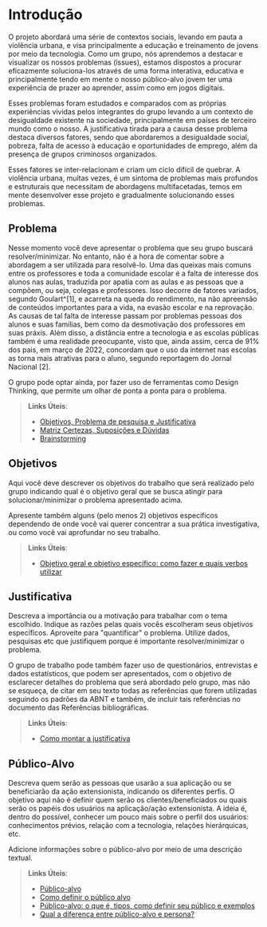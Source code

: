 # Introdução

O projeto abordará uma série de contextos sociais, levando em pauta a violência urbana, e visa principalmente a educação e treinamento de jovens por meio da tecnologia. Como um grupo, nós aprendemos a destacar e visualizar os nossos problemas (issues), estamos dispostos a procurar eficazmente soluciona-los através de uma forma interativa, educativa e principalmente tendo em mente o nosso público-alvo jovem ter uma experiência de prazer ao aprender, assim como em jogos digitais.

Esses problemas foram estudados e comparados com as próprias experiências vividas pelos integrantes do grupo levando a um contexto de desigualdade existente na sociedade, principalmente em países de terceiro mundo como o nosso. A justificativa tirada para a causa desse problema destaca diversos fatores, sendo que abordaremos a desigualdade social, pobreza, falta de acesso à educação e oportunidades de emprego, além da presença de grupos criminosos organizados.

Esses fatores se inter-relacionam e criam um ciclo difícil de quebrar. A violência urbana, muitas vezes, é um sintoma de problemas mais profundos e estruturais que necessitam de abordagens multifacetadas, temos em mente desenvolver esse projeto
e gradualmente solucionando esses problemas.

## Problema
Nesse momento você deve apresentar o problema que seu grupo buscará resolver/minimizar. No entanto, não é a hora de comentar sobre a abordagem a ser utilizada para resolvê-lo.
Uma das queixas mais comuns entre os professores e toda a comunidade escolar é a falta de interesse dos alunos nas aulas, traduzida por apatia com as aulas e as pessoas que a compõem, ou seja, colegas e professores. Isso decorre de fatores variados, segundo Goulart^[1], e acarreta na queda do rendimento, na não apreensão de conteúdos importantes para a vida, na evasão escolar e na reprovação.
As causas de tal falta de interesse passam por problemas pessoas dos alunos e suas famílias, bem como da desmotivação dos professores em suas práxis. Além disso, a distância entre a tecnologia e as escolas públicas também é uma realidade preocupante, visto que, ainda assim, cerca de 91% dos pais, em março de 2022, concordam que o uso da internet nas escolas as torna mais atrativas para o aluno, segundo reportagem do Jornal Nacional [2].

O grupo pode optar ainda, por fazer uso  de ferramentas como Design Thinking, que permite um olhar de ponta a ponta para o problema.

> **Links Úteis**:
> - [Objetivos, Problema de pesquisa e Justificativa](https://medium.com/@versioparole/objetivos-problema-de-pesquisa-e-justificativa-c98c8233b9c3)
> - [Matriz Certezas, Suposições e Dúvidas](https://medium.com/educa%C3%A7%C3%A3o-fora-da-caixa/matriz-certezas-suposi%C3%A7%C3%B5es-e-d%C3%BAvidas-fa2263633655)
> - [Brainstorming](https://www.euax.com.br/2018/09/brainstorming/)

## Objetivos

Aqui você deve descrever os objetivos do trabalho que será realizado pelo grupo indicando qual é o objetivo geral que se busca atingir para solucionar/minimizar o problema apresentado acima. 

Apresente também alguns (pelo menos 2) objetivos específicos dependendo de onde você vai querer concentrar a sua prática investigativa, ou como você vai aprofundar no seu trabalho.
 
> **Links Úteis**:
> - [Objetivo geral e objetivo específico: como fazer e quais verbos utilizar](https://blog.mettzer.com/diferenca-entre-objetivo-geral-e-objetivo-especifico/)

## Justificativa

Descreva a importância ou a motivação para trabalhar com o tema escolhido. Indique as razões pelas quais vocês escolheram seus objetivos específicos. Aproveite para "quantificar" o problema. Utilize dados, pesquisas etc que justifiquem porque é importante resolver/minimizar o problema. 

O grupo de trabalho pode também fazer uso de questionários, entrevistas e dados estatísticos, que podem ser apresentados, com o objetivo de esclarecer detalhes do problema que será abordado pelo grupo, mas não se esqueça, de citar em seu texto todas as referências que forem utilizadas seguindo os padrões da ABNT e também, de incluir tais referências no documento das Referências bibliográficas.

> **Links Úteis**:
> - [Como montar a justificativa](https://guiadamonografia.com.br/como-montar-justificativa-do-tcc/)

## Público-Alvo

Descreva quem serão as pessoas que usarão a sua aplicação ou se beneficiarão da ação extensionista, indicando os diferentes perfis. O objetivo aqui não é definir quem serão os clientes/beneficiados ou quais serão os papéis dos usuários na aplicação/ação extensionista. A ideia é, dentro do possível, conhecer um pouco mais sobre o perfil dos usuários: conhecimentos prévios, relação com a tecnologia, relações hierárquicas, etc.

Adicione informações sobre o público-alvo por meio de uma descrição textual.

> **Links Úteis**:
> - [Público-alvo](https://blog.hotmart.com/pt-br/publico-alvo/)
> - [Como definir o público alvo](https://exame.com/pme/5-dicas-essenciais-para-definir-o-publico-alvo-do-seu-negocio/)
> - [Público-alvo: o que é, tipos, como definir seu público e exemplos](https://klickpages.com.br/blog/publico-alvo-o-que-e/)
> - [Qual a diferença entre público-alvo e persona?](https://rockcontent.com/blog/diferenca-publico-alvo-e-persona/)
